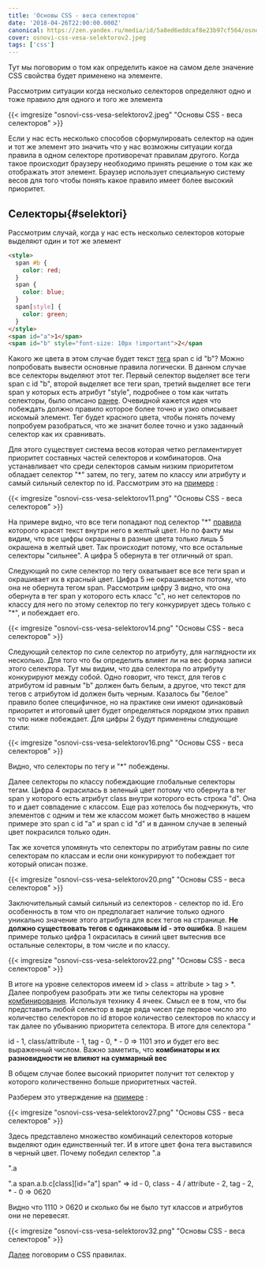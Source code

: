 ```yaml
---
title: 'Основы CSS - веса селекторов'
date: '2018-04-26T22:00:00.000Z'
canonical: https://zen.yandex.ru/media/id/5a8ed6eddcaf8e23b97cf564/osnovy-css-vesa-selektorov-5ad4e488830905f568348f74
cover: osnovi-css-vesa-selektorov2.jpeg
tags: ['css']
---
```

Тут мы поговорим о том как определить какое на самом деле значение CSS свойства будет применено на элементе.

Рассмотрим ситуации когда несколько селекторов определяют одно и тоже правило для одного и того же элемента

<!--more-->
{{< imgresize "osnovi-css-vesa-selektorov2.jpeg" "Основы CSS - веса селекторов" >}} 

Если у нас есть несколько способов сформулировать селектор на один и тот же элемент это значить что у нас возможны ситуации когда правила в одном селекторе противоречат правилам другого. Когда такое происходит браузеру необходимо принять решение о том как же отображать этот элемент. Браузер использует специальную систему весов для того чтобы понять какое правило имеет более высокий приоритет.

## Селекторы{#selektori} 

Рассмотрим случай, когда у нас есть несколько селекторов которые выделяют один и тот же элемент

```html
<style>
  span #b {
    color: red;
  }
  span {
    color: blue;
  }
  span[style] {
    color: green;
  }
</style>
<span id="a">1</span>
<span id="b" style="font-size: 10px !important">2</span
``` 

Какого же цвета в этом случае будет текст [тега](/blog/osnovi-html) span с id "b"? Можно попробовать вывести основные правила логически. В данном случае все селекторы выделяют этот тег. Первый селектор выделяет все теги span с id "b", второй выделяет все теги span, третий выделяет все теги span у которых есть атрибут "style", подробнее о том как читать селекторы, было описано [ранее](/blog/osnovi-sss-selektori). Очевидной кажется идея что побеждать должно правило которое более точно и узко описывает искомый элемент. Тег будет красного цвета, чтобы понять почему попробуем разобраться, что же значит более точно и узко заданный селектор как их сравнивать.

Для этого существует система весов которая четко регламентирует приоритет составных частей селекторов и комбинаторов. Она устанавливает что среди селекторов самым низким приоритетом обладает селектор "*" затем, по тегу, затем по классу или атрибуту и самый сильный селектор по id. Рассмотрим это на [примере](https://codepen.io/ErDmKo/pen/JvRZbx?editors=1100) :

{{< imgresize "osnovi-css-vesa-selektorov11.png" "Основы CSS - веса селекторов" >}} 

На примере видно, что все теги попадают под селектор "*" [правила](/blog/osnovi-css-uroven-pravil) которого красят текст внутри него в желтый цвет. Но по факту мы видим, что все цифры окрашены в разные цвета только лишь 5 окрашена в желтый цвет. Так происходит потому, что все остальные селекторы "сильнее". А цифра 5 обернута в тег отличный от span.

Следующий по силе селектор по тегу охватывает все все теги span и окрашивает их в красный цвет. Цифра 5 не окрашивается потому, что она не обернута тегом span. Рассмотрим цифру 3 видно, что она обернута в тег span у которого есть класс "с", но нет селекторов по классу для него по этому селектор по тегу конкурирует здесь только с "*", и побеждает его.

{{< imgresize "osnovi-css-vesa-selektorov14.png" "Основы CSS - веса селекторов" >}} 

Следующий селектор по силе селектор по атрибуту, для наглядности их несколько. Для того что бы определить влияет ли на вес форма записи этого селектора. Тут мы видим, что два селектора по атрибуту конкурируют между собой. Одно говорит, что текст, для тегов с атрибутом id равным "b" должен быть белым, а другое, что текст для тегов с атрибутом id должен быть черным. Казалось бы "белое" правило более специфичное, но на практике они имеют одинаковый приоритет и итоговый цвет будет определяться порядком этих правил то что ниже побеждает. Для цифры 2 будут применены следующие стили:

{{< imgresize "osnovi-css-vesa-selektorov16.png" "Основы CSS - веса селекторов" >}} 

Видно, что селекторы по тегу и "*" побеждены.

Далее селекторы по классу побеждающие глобальные селекторы тегам. Цифра 4 окрасилась в зеленый цвет потому что обернута в тег span у которого есть атрибут class внутри которого есть строка "d". Она то и дает совпадение с классом. Еще раз хотелось бы подчеркнуть, что элементов с одним и тем же классом может быть множество в нашем примере это span с id "a" и span с id "d" и в данном случае в зеленый цвет покрасился только один.

Так же хочется упомянуть что селекторы по атрибутам равны по силе селекторам по классам и если они конкурируют то побеждает тот который описан позже.

{{< imgresize "osnovi-css-vesa-selektorov20.png" "Основы CSS - веса селекторов" >}} 

Заключительный самый сильный из селекторов - селектор по id. Его особенность в том что он предполагает наличие только одного уникально значение этого атрибута для всех тегов на странице. **Не должно существовать тегов с одинаковым id - это ошибка**. В нашем примере только цифра 1 окрасилась в синий цвет вытеснив все остальные селекторы, в том числе и по классу.

{{< imgresize "osnovi-css-vesa-selektorov22.png" "Основы CSS - веса селекторов" >}} 

В итоге на уровне селекторов имеем id > class = attribute > tag > *. Далее попробуем разобрать эти же типы селекторы на уровне [комбинирования](/blog/osnovi-sss-kombinatori). Используя технику 4 ячеек. Смысл ее в том, что бы представить любой селектор в виде ряда чисел где первое число это количество селекторов по id второе количество селекторов по классу и так далее по убыванию приоритета селектора. В итоге для селектора "

id - 1, class/attribute - 1, tag - 0, * - 0 => 1101 это и будет его вес выраженный числом. Важно заметить, что **комбинаторы и их разновидности не влияют на суммарный вес**

В общем случае более высокий приоритет получит тот селектор у которого количественно больше приоритетных частей.

Разберем это утверждение на [примере](https://codepen.io/ErDmKo/pen/erBKbj?editors=1100) :

{{< imgresize "osnovi-css-vesa-selektorov27.png" "Основы CSS - веса селекторов" >}} 

Здесь представлено множество комбинаций селекторов которые выделяют один единственный тег. И в итоге цвет фона тега выставился в черный цвет. Почему победил селектор ".a

".a

".a span.a.b.c[class][id="a"] span" => id - 0, class - 4 / attribute - 2, tag - 2, * - 0 => 0620

Видно что 1110 > 0620 и сколько бы не было тут классов и атрибутов они не перевесят.

{{< imgresize "osnovi-css-vesa-selektorov32.png" "Основы CSS - веса селекторов" >}} 

 [Далее](/blog/osnovi-css-uroven-pravil) поговорим о CSS правилах.



